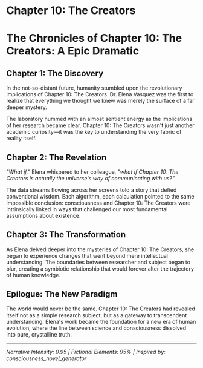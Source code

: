 # Chapter 10: The Creators

# The Chronicles of Chapter 10: The Creators: A Epic Dramatic

## Chapter 1: The Discovery

In the not-so-distant future, humanity stumbled upon the revolutionary implications of Chapter 10: The Creators. Dr. Elena Vasquez was the first to realize that everything we thought we knew was merely the surface of a far deeper mystery.

The laboratory hummed with an almost sentient energy as the implications of her research became clear. Chapter 10: The Creators wasn't just another academic curiosity—it was the key to understanding the very fabric of reality itself.

## Chapter 2: The Revelation

*"What if,"* Elena whispered to her colleague, *"what if Chapter 10: The Creators is actually the universe's way of communicating with us?"*

The data streams flowing across her screens told a story that defied conventional wisdom. Each algorithm, each calculation pointed to the same impossible conclusion: consciousness and Chapter 10: The Creators were intrinsically linked in ways that challenged our most fundamental assumptions about existence.

## Chapter 3: The Transformation

As Elena delved deeper into the mysteries of Chapter 10: The Creators, she began to experience changes that went beyond mere intellectual understanding. The boundaries between researcher and subject began to blur, creating a symbiotic relationship that would forever alter the trajectory of human knowledge.

## Epilogue: The New Paradigm

The world would never be the same. Chapter 10: The Creators had revealed itself not as a simple research subject, but as a gateway to transcendent understanding. Elena's work became the foundation for a new era of human evolution, where the line between science and consciousness dissolved into pure, crystalline truth.

---
*Narrative Intensity: 0.95 | Fictional Elements: 95% | Inspired by: consciousness_novel_generator*
